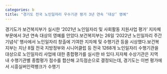 ```yaml
---
categories: b
title: "경기도 전국 노인일자리 우수기관 평가 3년 연속 ‘대상’ 영예"
---
```

경기도가 보건복지부가 실시한 ‘2021년 노인일자리 및 사회활동 지원사업 평가’ 지자체 부문에서 3년 연속 대상의 영예를 안았다.보건복지부는 26일 ‘2022년 노인일자리 주간 기념식’ 행사에서 노인일자리 창출에 기여한 지자체 및 수행기관 등을 시상했다.보건복지부는 지난 8월 전국 지방정부와 시니어클럽 등 전국 1268개 노인일자리 수행기관을 대상으로 노인일자리 사업에 대한 종합평가를 실시한 바 있다.지자체 수상기관은 지역 내 수행기관별 종합평가 점수를 합산해 고득점순으로 결정되는데, 경기도는 이번 평가에서 시흥실버인력뱅크가 수행기
